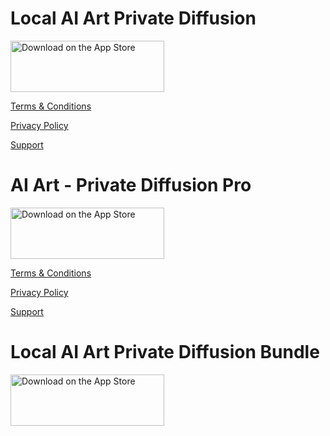 # Local AI Art Private Diffusion

<a href="https://apps.apple.com/us/app/local-ai-art-private-diffusion/id6529537093?itsct=apps_box_badge&amp;itscg=30200" style="display: inline-block;"><img src="https://tools.applemediaservices.com/api/badges/download-on-the-app-store/black/en-us?size=250x83&amp;releaseDate=1720569600" alt="Download on the App Store" style="width: 246px; height: 82px; vertical-align: middle; object-fit: contain;"></a>

[Terms & Conditions](terms-and-conditions.html)

[Privacy Policy](privacy-policy.html)

[Support](support.html)

# AI Art - Private Diffusion Pro

<a href="https://apps.apple.com/us/app/ai-art-private-diffusion-pro/id6746559813?itscg=30200&itsct=apps_box_badge&mttnsubad=6746559813" style="display: inline-block;"><img src="https://toolbox.marketingtools.apple.com/api/v2/badges/download-on-the-app-store/black/en-us?releaseDate=1748908800" alt="Download on the App Store" style="width: 246px; height: 82px; vertical-align: middle; object-fit: contain;" /></a>

[Terms & Conditions](terms-and-conditions.html)

[Privacy Policy](privacy-policy.html)

[Support](support.html)

# Local AI Art Private Diffusion Bundle

<a href="https://apps.apple.com/us/app/local-ai-art-private-diffusion/id6529537093?itscg=30200&itsct=apps_box_badge&mttnsubad=6529537093" style="display: inline-block;"><img src="https://toolbox.marketingtools.apple.com/api/v2/badges/download-on-the-app-store/black/en-us?releaseDate=1720569600" alt="Download on the App Store" style="width: 246px; height: 82px; vertical-align: middle; object-fit: contain;" /></a>
    
